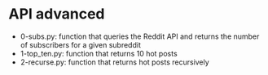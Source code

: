 # API advanced
* 0-subs.py: function that queries the Reddit API and returns the number of subscribers for a given subreddit
* 1-top_ten.py: function that returns 10 hot posts
* 2-recurse.py: function that returns hot posts recursively
